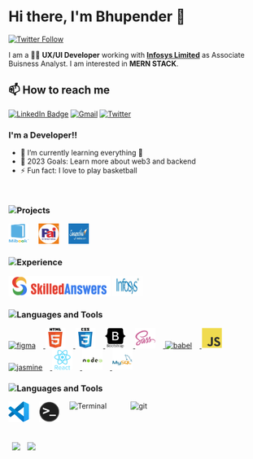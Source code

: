 # Hi there, I'm Bhupender 👋 



<!-- !Commented because Not Present:Start -->
<!-- [![Website](https://img.shields.io/website?label=iamabhishek.me&style=for-the-badge&url=https%3A%2F%2Fiamabhishek.me)](https://www.iamabhishek.me)
[![Website](https://img.shields.io/website?label=blogs.iamabhishek.me&style=for-the-badge&url=https%3A%2F%2Fblogs.iamabhishek.me)](https://blogs.iamabhishek.me) -->
<!-- !Commented because Not Present:End -->

[![Twitter Follow](https://img.shields.io/twitter/follow/Bhupiiidx?color=1DA1F2&logo=twitter&style=for-the-badge)](https://twitter.com/intent/follow?original_referer=https%3A%2F%2Fgithub.com%2FBhupiiidx&screen_name=Bhupiiidx)

I am a 👨‍💻 **UX/UI Developer** working with **[Infosys Limited](https://infosys.com/)** as Associate Buisness Analyst. I am interested in **MERN STACK**.

## 📫 How to reach me

<!-- [![Gitlab Badge](https://img.shields.io/badge/GitLab-330F63?style=for-the-badge&logo=gitlab&logoColor=white)](https://gitlab.com/as_abhi6776) -->


[![LinkedIn Badge](https://img.shields.io/badge/LinkedIn-0077B5?style=for-the-badge&logo=linkedin&logoColor=white)](https://www.linkedin.com/in/bhupiidx/)
[![Gmail](https://img.shields.io/badge/Gmail-D14836?style=for-the-badge&logo=gmail&logoColor=white)](mailto:bhupender81238@gmail.com)
[![Twitter](https://img.shields.io/badge/Twitter-1DA1F2?style=for-the-badge&logo=twitter&logoColor=white)](https://twitter.com/Bhupiiidx)


<!--[![Instagram](https://img.shields.io/badge/Instagram-E4405F?style=for-the-badge&logo=instagram&logoColor=white)](https://www.instagram.com/Bhupiiidx)-->
<!--[![Facebook](https://img.shields.io/badge/Facebook-1877F2?style=for-the-badge&logo=facebook&logoColor=white)](https://www.facebook.com/)-->

### I'm a Developer!!

- 🌱 I’m currently learning everything 🤣
- 🥅 2023 Goals: Learn more about web3 and backend
- ⚡ Fun fact: I love to play basketball

<br />

### ![Projects](https://img.shields.io/badge/-Higlighted%20Projects%20-informational)

<p align="left" style="margin-top:10px;">
 <a href="https://mibook.com/" target="_blank"><img style="padding-right:15px;" alt="Mibook" title="Develop Admin Dashboard as UI Developer" width="40" height="40" src="https://github.com/bhupiiidx/assests/blob/main/image/projects/organisation/mibook_icon_large.png?raw=true" /></a>
 <a href="https://paiinternational.in/" target="_blank"><img style="padding-right:15px;" alt="Paiinternational"  title="Develop ecommerce platform from scratch as UX/UI Developer" width="40" height="40" src="https://github.com/bhupiiidx/assests/blob/main/image/projects/organisation/paiinternational_logo_large.png?raw=true](https://github.com/bhupiiidx/assests/blob/main/image/projects/organisation/paiinternational_logo_large.png?raw=true" /></a>
 <a href="https://www.sangeethamobiles.com/" target="_blank"><img style="padding-right:15px;" alt="Sangeetha Mobiles" title="Develop ecommerce platform from scratch as UX/UI Developer" width="40" height="40" src="https://github.com/bhupiiidx/assests/blob/main/image/projects/organisation/sangeetha.jpeg?raw=true](https://github.com/bhupiiidx/assests/blob/main/image/projects/organisation/paiinternational_logo_large.png?raw=true" /></a>
</p>

### ![Experience](https://img.shields.io/badge/-Experiences%20-informational)

<p align="left" style="margin-top:10px;">
 <a href="https://skilledanswers.com/" target="_blank"><img  alt="Skilledanswers" title="2 years of experience from August 2020 to August 2022" width="200" height="40" src="https://github.com/bhupiiidx/assests/blob/main/image/worked_organisation/skilledanswers_logo.png?raw=true" /></a>
 <a href="https://www.infosys.com/" target="_blank"><img     alt="Infosys"        title="Present Employer and joined Infosys in August 2022"    width="60"  height="40" src="https://github.com/bhupiiidx/assests/blob/main/image/worked_organisation/infosys_logo.jpeg?raw=true" /></a>
</p>

### ![Languages and Tools](https://img.shields.io/badge/-Languages%20and%20Tools-informational)

<p align="left" style="margin-top:10px;"> 
 <a href="https://www.figma.com/" target="_blank"> <img style="padding-right:15px;" src="https://www.vectorlogo.zone/logos/figma/figma-icon.svg" alt="figma" width="40" height="40"/> </a> 
 <a href="https://www.w3.org/html/" target="_blank"> <img style="padding-right:15px;" src="https://raw.githubusercontent.com/devicons/devicon/master/icons/html5/html5-original-wordmark.svg" alt="html5" width="40" height="40"/> </a>
 <a href="https://www.w3schools.com/css/" target="_blank"> <img style="padding-right:15px;" src="https://raw.githubusercontent.com/devicons/devicon/master/icons/css3/css3-original-wordmark.svg" alt="css3" width="40" height="40"/> </a> 
 <a href="https://getbootstrap.com" target="_blank"> <img style="padding-right:15px;" src="https://raw.githubusercontent.com/devicons/devicon/master/icons/bootstrap/bootstrap-plain-wordmark.svg" alt="bootstrap" width="40" height="40"/> </a> 
 <a href="https://sass-lang.com" target="_blank"> <img style="padding-right:15px;" src="https://raw.githubusercontent.com/devicons/devicon/master/icons/sass/sass-original.svg" alt="sass" width="40" height="40"/> </a>
 <a href="https://babeljs.io/" target="_blank"> <img style="padding-right:15px;" src="https://www.vectorlogo.zone/logos/babeljs/babeljs-icon.svg" alt="babel" width="40" height="40"/> </a> 
 <a href="https://developer.mozilla.org/en-US/docs/Web/JavaScript" target="_blank"> <img style="padding-right:15px;" src="https://raw.githubusercontent.com/devicons/devicon/master/icons/javascript/javascript-original.svg" alt="javascript" width="40" height="40"/> </a>   
 <a href="https://jasmine.github.io/" target="_blank"> <img style="padding-right:15px;" src="https://www.vectorlogo.zone/logos/jasmine/jasmine-icon.svg" alt="jasmine" width="40" height="40"/> </a>
 <a href="https://reactjs.org/" target="_blank"> <img style="padding-right:15px;" src="https://raw.githubusercontent.com/devicons/devicon/master/icons/react/react-original-wordmark.svg" alt="react" width="40" height="40"/> </a> <a href="https://redux.js.org" target="_blank"> 
   <a href="https://nodejs.org" target="_blank"> <img style="padding-right:15px;" src="https://raw.githubusercontent.com/devicons/devicon/master/icons/nodejs/nodejs-original-wordmark.svg" alt="nodejs" width="40" height="40"/> </a>
  <a href="https://www.mysql.com/" target="_blank"> <img style="padding-right:15px;" src="https://raw.githubusercontent.com/devicons/devicon/master/icons/mysql/mysql-original-wordmark.svg" alt="mysql" width="40" height="40"/> </a> 
</p>

### ![Languages and Tools](https://img.shields.io/badge/-Software%20%26%20Technologies%20-informational)

<p align="left" style="margin-top:10px;">
<img style="padding-right:20px;" align="left" alt="Visual Studio Code" width="40px" src="https://raw.githubusercontent.com/github/explore/80688e429a7d4ef2fca1e82350fe8e3517d3494d/topics/visual-studio-code/visual-studio-code.png" />
<img style="padding-right:20px;" src="https://www.vectorlogo.zone/logos/git-scm/git-scm-icon.svg" alt="git" width="40" height="40"/>
<img style="padding-right:20px;" align="left" alt="Terminal" width="40px" src="https://raw.githubusercontent.com/github/explore/80688e429a7d4ef2fca1e82350fe8e3517d3494d/topics/terminal/terminal.png" />
<img style="padding-right:20px;" align="left" alt="Terminal" width="100px" src="https://img.shields.io/badge/Linux-FCC624?style=for-the-badge&logo=linux&logoColor=black" />
</p>

<!--<a href="#"><img height="32" width="32" src="./images/java.svg" alt="Java" title="Java" /></a>
<a href="#"><img height="32" width="32" src="./images/puppet.svg" alt="Puppet" title="Puppet" /></a>
<a href="#"><img height="32" width="32" src="./images/apachedruid.svg" alt="Druid" title="Druid" /></a>
<a href="#"><img height="32" width="32" src="./images/apachegroovy.svg" alt="Groovy" title="Groovy" /></a>
<a href="#"><img height="32" width="32" src="./images/ruby.svg" alt="Ruby" title="Ruby" /></a>
<a href="#"><img height="32" width="32" src="./images/react.svg" alt="ReactJS" title="ReactJS" /></a>-->

<!-- !Commented because Not Present:Start -->
<!-- ### :book: Blogs

https://blogs.iamabhishek.me/ -->
<!-- !Commented because Not Present:End -->
<br>


<table style="border: none;">
    <tbody  style="border: none;">
        <tr  style="border: none;">
            <td  style="border: none;">
            <p align="center">
            <img align="center" src="https://github-readme-stats.vercel.app/api?username=bhupiiidx&count_private=true&show_icons=true&theme=dracula"/>
            </p>
            </td>
            <td  style="border: none;">
            <p align="center">
            <img align="center" src="https://github-readme-stats.vercel.app/api/top-langs/?username=bhupiiidx&count_private=true&show_icons=true&theme=dracula&langs_count=10&layout=compact"/>
            </p>
            </td>
        </tr>
    </tbody>
</table>

<!--
**iamabhishek-dubey/iamabhishek-dubey** is a ✨ _special_ ✨ repository because its `README.md` (this file) appears on your GitHub profile.

Here are some ideas to get y#F05032ou started:

- 🔭 I’m currently working on ...
- 🌱 I’m currently learning ...
- 👯 I’m looking to collaborate on ...
- 🤔 I’m looking for help with ...
- 💬 Ask me about ...
- 📫 How to reach me: ...
- 😄 Pronouns: ...
- ⚡ Fun fact: ...
-->
